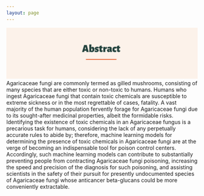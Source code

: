 ```yaml
---
layout: page
---
```

![alt-text-1](/assets/img/Abstract.png "title") 
Agaricaceae fungi are commonly termed as gilled mushrooms, consisting of many species that are either toxic or non-toxic to humans. Humans who ingest Agaricaceae fungi that contain toxic chemicals are susceptible to extreme sickness or in the most regrettable of cases, fatality. A vast majority of the human population fervently forage for Agaricaceae fungi due to its sought-after medicinal properties, albeit the formidable risks. Identifying the existence of toxic chemicals in an Agaricaceae fungus is a precarious task for humans, considering the lack of any perpetually accurate rules to abide by; therefore, machine learning models for determining the presence of toxic chemicals in Agaricaceae fungi are at the verge of becoming an indispensable tool for poison control centers. Accordingly, such machine learning models can contribute to substantially preventing people from contracting Agaricaceae fungi poisoning, increasing the speed and precision of the diagnosis for such poisoning, and assisting scientists in the safety of their pursuit for presently undocumented species of Agaricaceae fungi whose anticancer beta-glucans could be more conveniently extractable. 